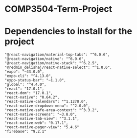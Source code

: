 # COMP3504-Term-Project

# Dependencies to install for the project

    "@react-navigation/material-top-tabs": "^6.0.6",
    "@react-navigation/native": "^6.0.6",
    "@react-navigation/native-stack": "^6.2.5",
    "@redmin_delishaj/react-native-select": "^1.0.6",
    "expo": "~43.0.0",
    "expo-cli": "^4.13.0",
    "expo-status-bar": "~1.1.0",
    "global": "^4.4.0",
    "react": "17.0.1",
    "react-dom": "17.0.1",
    "react-native": "0.64.2",
    "react-native-calendars": "^1.1270.0",
    "react-native-dropdown-menu": "^2.0.0",
    "react-native-safe-area-context": "^3.3.2",
    "react-native-screens": "~3.8.0",
    "react-native-tab-view": "^3.1.1",
    "react-native-web": "0.17.1",
    "react-native-pager-view": "5.4.6"
    "firebase": "9.2.1"
